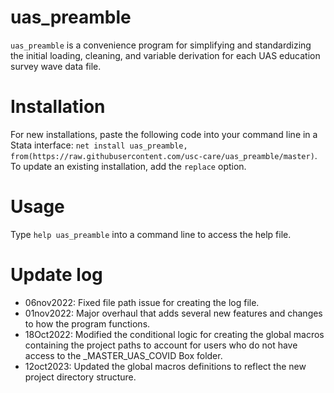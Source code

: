 # uas_preamble

`uas_preamble` is a convenience program for simplifying and standardizing the initial loading, cleaning, and variable derivation for each UAS education survey wave data file.

# Installation
For new installations, paste the following code into your command line in a Stata interface: `net install uas_preamble, from(https://raw.githubusercontent.com/usc-care/uas_preamble/master)`. To update an existing installation, add the `replace` option.

# Usage
Type `help uas_preamble` into a command line to access the help file.

# Update log

- 06nov2022: Fixed file path issue for creating the log file. 
- 01nov2022: Major overhaul that adds several new features and changes to how the program functions.
- 18Oct2022: Modified the conditional logic for creating the global macros containing the project paths to account for users who do not have access to the _MASTER_UAS_COVID Box folder.
- 12oct2023: Updated the global macros definitions to reflect the new project directory structure. 